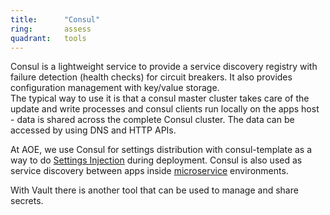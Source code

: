 ```yaml
---
title:      "Consul"
ring:       assess
quadrant:   tools
---
```


Consul is a lightweight service to provide a service discovery registry with failure detection (health checks) for circuit breakers. It also provides configuration management with key/value storage.\
The typical way to use it is that a consul master cluster takes care of the update and write processes and consul clients run locally on the apps host - data is shared across the complete Consul cluster.
The data can be accessed by using DNS and HTTP APIs.

At AOE, we use Consul for settings distribution with consul-template as a way to do [Settings Injection](/methods-and-patterns/settings-injection/) during deployment.
Consul is also used as service discovery between apps inside [microservice](/methods-and-patterns/microservices/) environments.

With Vault there is another tool that can be used to manage and share secrets.
